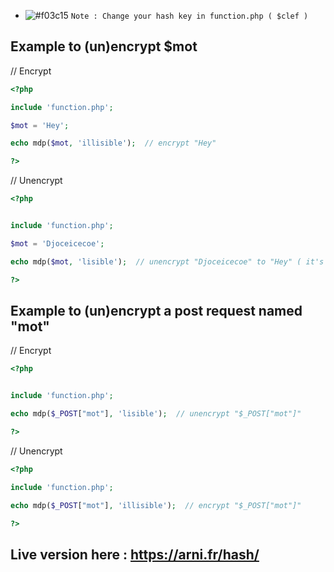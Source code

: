 - ![#f03c15](https://via.placeholder.com/15/f03c15/000000?text=+) `Note : Change your hash key in function.php ( $clef )`


## Example to (un)encrypt $mot


// Encrypt 

```php
<?php

include 'function.php';

$mot = 'Hey';

echo mdp($mot, 'illisible');  // encrypt "Hey"

?>
```

// Unencrypt 

```php
<?php


include 'function.php';

$mot = 'Djoceicecoe';

echo mdp($mot, 'lisible');  // unencrypt "Djoceicecoe" to "Hey" ( it's an example 😆 )

?>
```

## Example to (un)encrypt a post request named "mot"

// Encrypt 

```php
<?php


include 'function.php';

echo mdp($_POST["mot"], 'lisible');  // unencrypt "$_POST["mot"]"

?>
```

// Unencrypt 

```php
<?php

include 'function.php';

echo mdp($_POST["mot"], 'illisible');  // encrypt "$_POST["mot"]"

?>
```

## Live version here : https://arni.fr/hash/

